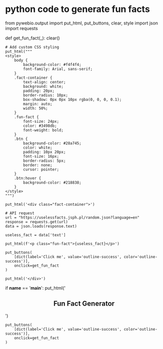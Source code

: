 # python code to generate fun facts
from pywebio.output import put_html, put_buttons, clear, style
import json
import requests

def get_fun_fact(_):
    clear()
    
    # Add custom CSS styling
    put_html("""
    <style>
        body {
            background-color: #f4f4f4;
            font-family: Arial, sans-serif;
        }
        .fact-container {
            text-align: center;
            background: white;
            padding: 20px;
            border-radius: 10px;
            box-shadow: 0px 0px 10px rgba(0, 0, 0, 0.1);
            margin: auto;
            width: 50%;
        }
        .fun-fact {
            font-size: 24px;
            color: #3498db;
            font-weight: bold;
        }
        .btn {
            background-color: #28a745;
            color: white;
            padding: 10px 20px;
            font-size: 16px;
            border-radius: 5px;
            border: none;
            cursor: pointer;
        }
        .btn:hover {
            background-color: #218838;
        }
    </style>
    """)

    put_html('<div class="fact-container">')
    
    # API request
    url = "https://uselessfacts.jsph.pl/random.json?language=en"
    response = requests.get(url)
    data = json.loads(response.text)
    
    useless_fact = data['text']
    
    put_html(f'<p class="fun-fact">{useless_fact}</p>')
    
    put_buttons(
        [dict(label='Click me', value='outline-success', color='outline-success')],
        onclick=get_fun_fact
    )
    
    put_html('</div>')

if __name__ == '__main__':
    put_html('<h2 style="text-align:center;">Fun Fact Generator</h2>')
    
    put_buttons(
        [dict(label='Click me', value='outline-success', color='outline-success')],
        onclick=get_fun_fact
    )

